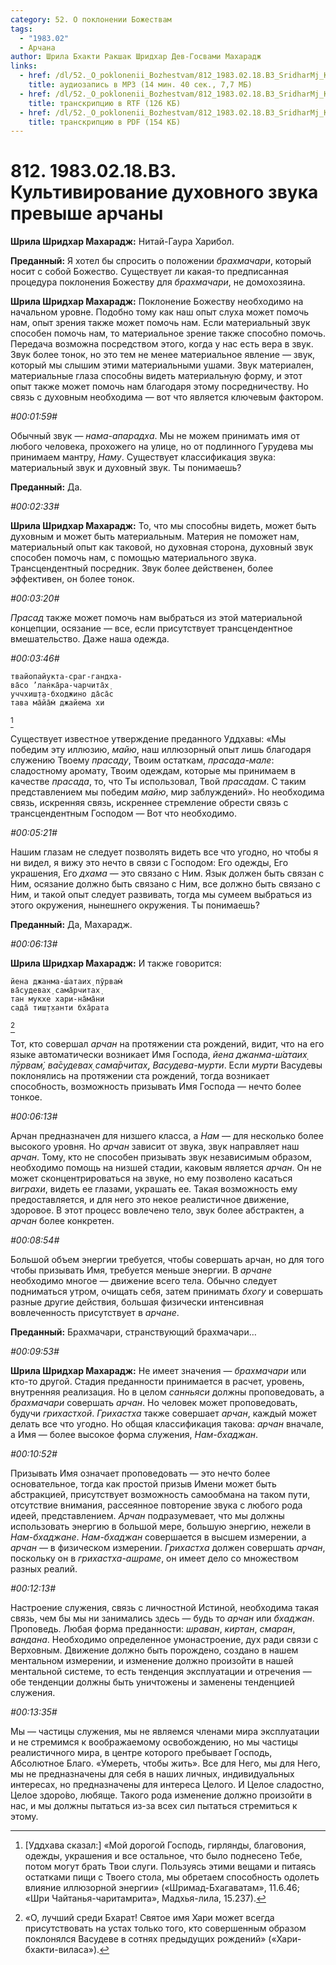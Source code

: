 ```yaml
---
category: 52. О поклонении Божествам
tags:
  - "1983.02"
  - Арчана
author: Шрила Бхакти Ракшак Шридхар Дев-Госвами Махарадж
links:
  - href: /dl/52._O_poklonenii_Bozhestvam/812_1983.02.18.B3_SridharMj_Kultivirovanie_duhovnogo_zvuka_prevyshe_archany.mp3
    title: аудиозапись в MP3 (14 мин. 40 сек., 7,7 МБ)
  - href: /dl/52._O_poklonenii_Bozhestvam/812_1983.02.18.B3_SridharMj_Kultivirovanie_duhovnogo_zvuka_prevyshe_archany.rtf
    title: транскрипцию в RTF (126 КБ)
  - href: /dl/52._O_poklonenii_Bozhestvam/812_1983.02.18.B3_SridharMj_Kultivirovanie_duhovnogo_zvuka_prevyshe_archany.pdf
    title: транскрипцию в PDF (154 КБ)
---
```


# 812. 1983.02.18.B3. Культивирование духовного звука превыше арчаны

**Шрила Шридхар Махарадж:** Нитай-Гаура Харибол.

**Преданный:** Я хотел бы спросить о положении *брахмачари*, который носит с собой Божество. Существует ли какая-то предписанная процедура поклонения Божеству для *брахмачари*, не домохозяина.

**Шрила Шридхар Махарадж:** Поклонение Божеству необходимо на начальном уровне. Подобно тому как наш опыт слуха может помочь нам, опыт зрения также может помочь нам. Если материальный звук способен помочь нам, то материальное зрение также способно помочь. Передача возможна посредством этого, когда у нас есть вера в звук. Звук более тонок, но это тем не менее материальное явление — звук, который мы слышим этими материальными ушами. Звук материален, материальные глаза способны видеть материальную форму, и этот опыт также может помочь нам благодаря этому посредничеству. Но связь с духовным необходима — вот что является ключевым фактором.

*#00:01:59#*

Обычный звук — *нама-апарадха*. Мы не можем принимать имя от любого человека, прохожего на улице, но от подлинного Гурудева мы принимаем мантру, *Наму*. Существует классификация звука: материальный звук и духовный звук. Ты понимаешь?

**Преданный:** Да.

*#00:02:33#*

**Шрила Шридхар Махарадж:** То, что мы способны видеть, может быть духовным и может быть материальным. Материя не поможет нам, материальный опыт как таковой, но духовная сторона, духовный звук способен помочь нам, с помощью материального звука. Трансцендентный посредник. Звук более действенен, более эффективен, он более тонок.

*#00:03:20#*

*Прасад* также может помочь нам выбраться из этой материальной концепции, осязание — все, если присутствует трансцендентное вмешательство. Даже наша одежда.

*#00:03:46#*

    твайопайукта-сраг-гандха-
    ва̄со ’лан̇ка̄ра-чарчита̄х̣
    уччхиш̣т̣а-бходжино да̄са̄с
    тава ма̄йа̄м̇ джайема хи
[^_ftn1]

Существует известное утверждение преданного Уддхавы: «Мы победим эту иллюзию, *майю*, наш иллюзорный опыт лишь благодаря служению Твоему *прасаду*, Твоим остаткам, *прасада-мале*: сладостному аромату, Твоим одеждам, которые мы принимаем в качестве *прасада*, то, что Ты использовал, Твой *прасадам*. С таким представлением мы победим *майю*, мир заблуждений». Но необходима связь, искренняя связь, искреннее стремление обрести связь с трансцендентным Господом — Вот что необходимо.

*#00:05:21#*

Нашим глазам не следует позволять видеть все что угодно, но чтобы я ни видел, я вижу это нечто в связи с Господом: Его одежды, Его украшения, Его *дхама* — это связано с Ним. Язык должен быть связан с Ним, осязание должно быть связано с Ним, все должно быть связано с Ним, и такой опыт следует развивать, тогда мы сумеем выбраться из этого окружения, нынешнего окружения. Ты понимаешь?

**Преданный:** Да, Махарадж.

*#00:06:13#*

**Шрила Шридхар Махарадж:** И также говорится:

    йена джанма-ш́атаих̣ пӯрвам̇
    ва̄судевах̣ сама̄рчитах̣
    тан мукхе хари-на̄ма̄ни
    сада̄ тиш̣т̣ханти бха̄рата
[^_ftn2]

Тот, кто совершал *арчан* на протяжении ста рождений, видит, что на его языке автоматически возникает Имя Господа, *йена джанма-ш́атаих̣ пӯрвам̇, ва̄судевах̣ сама̄рчитах̣*, *Васудева-мурти*. Если *мурти* Васудевы поклонялись на протяжении ста рождений, тогда возникает способность, возможность призывать Имя Господа — нечто более тонкое.

*#00:06:13#*

Арчан предназначен для низшего класса, а *Нам* — для несколько более высокого уровня. Но *арчан* зависит от звука, звук направляет наш *арчан*. Тому, кто не способен призывать звук независимым образом, необходимо помощь на низшей стадии, каковым является *арчан*. Он не может сконцентрироваться на звуке, но ему позволено касаться *виграхи*, видеть ее глазами, украшать ее. Такая возможность ему предоставляется, и для него это некое реалистичное движение, здоровое. В этот процесс вовлечено тело, звук более абстрактен, а *арчан* более конкретен.

*#00:08:54#*

Большой объем энергии требуется, чтобы совершать арчан, но для того чтобы призывать Имя, требуется меньше энергии. В *арчане* необходимо многое — движение всего тела. Обычно следует подниматься утром, очищать себя, затем принимать *бхогу* и совершать разные другие действия, большая физически интенсивная вовлеченность присутствует в *арчане*.

**Преданный:** Брахмачари, странствующий брахмачари…

*#00:09:53#*

**Шрила Шридхар Махарадж:** Не имеет значения — *брахмачари* или кто-то другой. Стадия преданности принимается в расчет, уровень, внутренняя реализация. Но в целом *санньяси* должны проповедовать, а *брахмачари* совершать *арчан*. Но человек может проповедовать, будучи *грихастхой*. *Грихастха* также совершает *арчан*, каждый может делать все что угодно. Но общая классификация такова: *арчан* вначале, а Имя — более высокое форма служения, *Нам-бхаджан*.

*#00:10:52#*

Призывать Имя означает проповедовать — это нечто более основательное, тогда как простой призыв Имени может быть абстракцией, присутствует возможность самообмана на таком пути, отсутствие внимания, рассеянное повторение звука с любого рода идеей, представлением. *Арчан* подразумевает, что мы должны использовать энергию в большой мере, большую энергию, нежели в *Нам-бхаджане*. *Нам-бхаджан* совершается в высшем измерении, а *арчан* — в физическом измерении. *Грихастха* должен совершать *арчан*, поскольку он в *грихастха-ашраме*, он имеет дело со множеством разных реалий.

*#00:12:13#*

Настроение служения, связь с личностной Истиной, необходима такая связь, чем бы мы ни занимались здесь — будь то *арчан* или *бхаджан*. Проповедь. Любая форма преданности: *шраван*, *киртан*, *смаран*, *вандана*. Необходимо определенное умонастроение, дух ради связи с Верховным. Движение должно быть порождено, создано в нашем ментальном измерении, и изменение должно произойти в нашей ментальной системе, то есть тенденция эксплуатации и отречения — обе тенденции должны быть уничтожены и заменены тенденцией служения.

*#00:13:35#*

Мы — частицы служения, мы не являемся членами мира эксплуатации и не стремимся к воображаемому освобождению, но мы частицы реалистичного мира, в центре которого пребывает Господь, Абсолютное Благо. «Умереть, чтобы жить». Все для Него, мы для Него, мы не предназначены для себя в наших личных, индивидуальных интересах, но предназначены для интереса Целого. И Целое сладостно, Целое здоро́во, любяще. Такого рода изменение должно произойти в нас, и мы должны пытаться из-за всех сил пытаться стремиться к этому.



[^_ftn1]: [Уддхава сказал:] «Мой дорогой Господь, гирлянды, благовония, одежды, украшения и все остальное, что было поднесено Тебе, потом могут брать Твои слуги. Пользуясь этими вещами и питаясь остатками пищи с Твоего стола, мы обретаем способность одолеть влияние иллюзорной энергии» («Шримад-Бхагаватам», 11.6.46; «Шри Чайтанья-чаритамрита», Мадхья-лила, 15.237).

[^_ftn2]: «О, лучший среди Бхарат! Святое имя Хари может всегда присутствовать на устах только того, кто совершенным образом поклонялся Васудеве в сотнях предыдущих рождений» («Хари-бхакти-виласа»).

